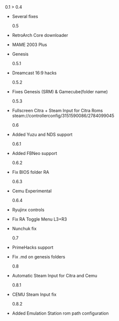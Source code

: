 0.1 > 0.4

- Several fixes

  0.5

- RetroArch Core downloader
- MAME 2003 Plus
- Genesis

  0.5.1

- Dreamcast 16:9 hacks

  0.5.2

- Fixes Genesis (SRM) & Gamecube(folder name)

  0.5.3

- Fullscreen Citra + Steam Input for Citra Roms
  steam://controllerconfig/3151590086/2784099045

  0.6

- Added Yuzu and NDS support

  0.6.1

- Added FBNeo support

  0.6.2

- Fix BIOS folder RA

  0.6.3

- Cemu Experimental

  0.6.4

- Ryujinx controls
- Fix RA Toggle Menu L3+R3
- Nunchuk fix

  0.7

- PrimeHacks support
- Fix .md on genesis folders

  0.8

- Automatic Steam Input for Citra and Cemu

  0.8.1

- CEMU Steam Input fix

  0.8.2

- Added Emulation Station rom path configuration
